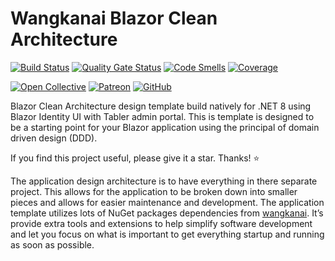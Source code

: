 # Wangkanai Blazor Clean Architecture

[![Build Status](https://dev.azure.com/wangkanai/GitHub/_apis/build/status%2Farchitecture-ai?branchName=refs%2Fpull%2F3%2Fmerge)](https://dev.azure.com/wangkanai/GitHub/_build/latest?definitionId=38&branchName=refs%2Fpull%2F3%2Fmerge)
[![Quality Gate Status](https://sonarcloud.io/api/project_badges/measure?project=wangkanai_architecture&metric=alert_status)](https://sonarcloud.io/summary/new_code?id=wangkanai_architecture)
[![Code Smells](https://sonarcloud.io/api/project_badges/measure?project=wangkanai_architecture&metric=code_smells)](https://sonarcloud.io/summary/new_code?id=wangkanai_architecture)
[![Coverage](https://sonarcloud.io/api/project_badges/measure?project=wangkanai_architecture&metric=coverage)](https://sonarcloud.io/summary/new_code?id=wangkanai_architecture)

[![Open Collective](https://img.shields.io/badge/open%20collective-support%20me-3385FF.svg)](https://opencollective.com/wangkanai)
[![Patreon](https://img.shields.io/badge/patreon-support%20me-d9643a.svg)](https://www.patreon.com/wangkanai)
[![GitHub](https://img.shields.io/github/license/wangkanai/detection)](https://github.com/wangkanai/Detection/blob/dev/LICENSE)

Blazor Clean Architecture design template build natively for .NET 8 using Blazor Identity UI with Tabler admin portal.
This is template is designed to be a starting point for your Blazor application using the principal of domain driven design (DDD).

If you find this project useful, please give it a star. Thanks! ⭐

The application design architecture is to have everything in there separate project.
This allows for the application to be broken down into smaller pieces and allows for easier maintenance and development.
The application template utilizes lots of NuGet packages dependencies from [wangkanai](https://github.com/wangkanai/wangkanai). It’s provide extra tools and extensions to help simplify software development and let you focus on what is important to get everything startup and running as soon as possible.

